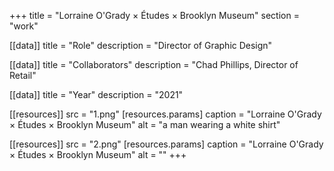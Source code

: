 +++
title = "Lorraine O'Grady × Études × Brooklyn Museum"
section = "work"

[[data]]
title = "Role"
description = "Director of Graphic Design"

[[data]]
title = "Collaborators"
description = "Chad Phillips, Director of Retail"

[[data]]
title = "Year"
description = "2021"

[[resources]]
src = "1.png"
[resources.params]
caption = "Lorraine O'Grady × Études × Brooklyn Museum"
alt = "a man wearing a white shirt"

[[resources]]
src = "2.png"
[resources.params]
caption = "Lorraine O'Grady × Études × Brooklyn Museum"
alt = ""
+++

